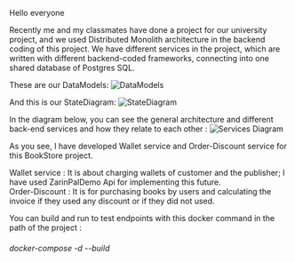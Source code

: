 Hello everyone

Recently me and my classmates have done a project for our university project, and we used Distributed Monolith architecture in the backend coding of this project.
We have different services in the project, which are written with different backend-coded frameworks, connecting into one shared database of Postgres SQL.

These are our DataModels:
![DataModels](https://github.com/alitaami/Bookland/assets/116227297/fdc032fd-83b0-4524-89b2-8621b01f5846)

And this is our StateDiagram: 
![StateDiagram](https://github.com/alitaami/Bookland/assets/116227297/a1ef9d3c-7a6f-4d30-9dc9-ab5e1cb2eaf7)

In the diagram below, you can see the general architecture and different back-end services and how they relate to each other :
![Services Diagram](https://github.com/alitaami/Bookland-MicroService/assets/116227297/20daea10-077f-43df-bbfb-b7f34b4d3679)

As you see, I have developed Wallet service and Order-Discount service for this BookStore project.

Wallet service : It is about charging wallets of customer and the publisher; I have used ZarinPalDemo Api for implementing this future.             
Order-Discount : It is for purchasing books by users and calculating the invoice if they used any discount or if they did not used.

You can build and run to test endpoints with this docker command in the path of the project : 

<h6>docker-compose -d --build</h6>

